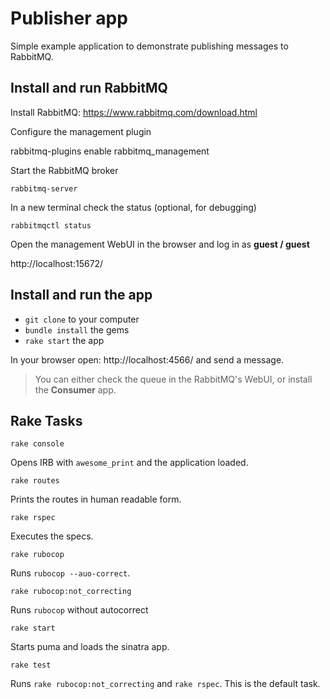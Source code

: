 # Publisher app

Simple example application to demonstrate publishing messages to RabbitMQ.

## Install and run RabbitMQ

Install RabbitMQ: https://www.rabbitmq.com/download.html

Configure the management plugin

   rabbitmq-plugins enable rabbitmq_management

Start the RabbitMQ broker

    rabbitmq-server

In a new terminal check the status (optional, for debugging)

    rabbitmqctl status

Open the management WebUI in the browser and log in as **guest / guest**

http://localhost:15672/

## Install and run the app

* `git clone` to your computer
* `bundle install` the gems
* `rake start` the app

In your browser open: http://localhost:4566/ and send a message.

> You can either check the queue in the RabbitMQ's WebUI, or install the **Consumer** app.

## Rake Tasks

    rake console

Opens IRB with `awesome_print` and the application loaded.

    rake routes

Prints the routes in human readable form.

    rake rspec

Executes the specs.

    rake rubocop

Runs `rubocop --auo-correct`.

    rake rubocop:not_correcting

Runs `rubocop` without autocorrect

    rake start

Starts puma and loads the sinatra app.

    rake test

Runs `rake rubocop:not_correcting` and `rake rspec`. This is the default task.
